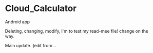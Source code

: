 # Cloud_Calculator
Android app
<p> Deleting, changing, modify, I'm to test my read-mee file! change on the way.
<p> Main update. (edit from...
